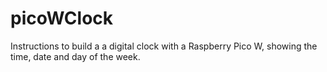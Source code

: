 # picoWClock
Instructions to build a a digital clock with a Raspberry Pico W, showing the time, date and day of the week. 
